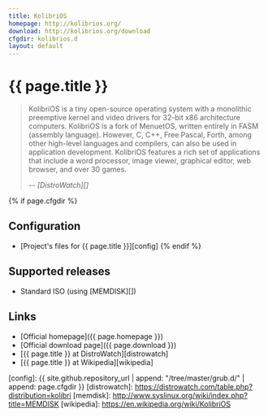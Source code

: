 ```yaml
---
title: KolibriOS
homepage: http://kolibrios.org/
download: http://kolibrios.org/download
cfgdir: kolibrios.d
layout: default
---
```


# {{ page.title }}

> KolibriOS is a tiny open-source operating system with a monolithic preemptive
> kernel and video drivers for 32-bit x86 architecture computers. KolibriOS is a
> fork of MenuetOS, written entirely in FASM (assembly language). However, C,
> C++, Free Pascal, Forth, among other high-level languages and compilers, can
> also be used in application development. KolibriOS features a rich set of
> applications that include a word processor, image viewer, graphical editor,
> web browser, and over 30 games.
>
> -- <cite markdown="1">[DistroWatch][]</cite>


{% if page.cfgdir %}
## Configuration

- [Project's files for {{ page.title }}][config]
{% endif %}


## Supported releases

- Standard ISO (using [MEMDISK][])


## Links

- [Official homepage]({{ page.homepage }})
- [Official download page]({{ page.download }})
- [{{ page.title }} at DistroWatch][distrowatch]
- [{{ page.title }} at Wikipedia][wikipedia]


[config]: {{ site.github.repository_url | append: "/tree/master/grub.d/" | append: page.cfgdir }}
[distrowatch]: https://distrowatch.com/table.php?distribution=kolibri
[memdisk]: http://www.syslinux.org/wiki/index.php?title=MEMDISK
[wikipedia]: https://en.wikipedia.org/wiki/KolibriOS
